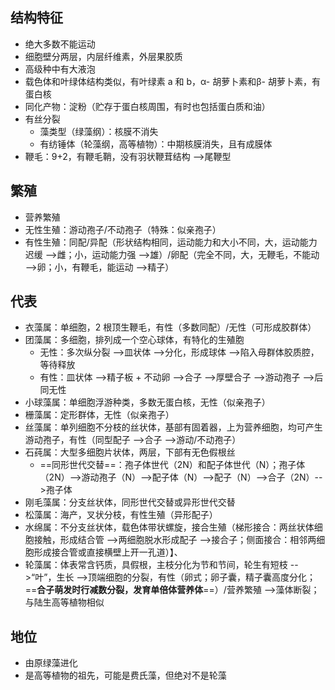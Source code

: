 ## 结构特征
- 绝大多数不能运动
- 细胞壁分两层，内层纤维素，外层果胶质
- 高级种中有大液泡
- 载色体和叶绿体结构类似，有叶绿素 a 和 b，α- 胡萝卜素和β- 胡萝卜素，有蛋白核
- 同化产物：淀粉（贮存于蛋白核周围，有时也包括蛋白质和油）
- 有丝分裂
	- 藻类型（绿藻纲）：核膜不消失
	- 有纺锤体（轮藻纲，高等植物）：中期核膜消失，且有成膜体
- 鞭毛：9+2，有鞭毛鞘，没有羽状鞭茸结构 -->尾鞭型
## 繁殖
- 营养繁殖
- 无性生殖：游动孢子/不动孢子（特殊：似亲孢子）
- 有性生殖：同配/异配（形状结构相同，运动能力和大小不同，大，运动能力迟缓 -->雌；小，运动能力强 -->雄）/卵配（完全不同，大，无鞭毛，不能动 -->卵；小，有鞭毛，能运动 -->精子）
## 代表
- 衣藻属：单细胞，2 根顶生鞭毛，有性（多数同配）/无性（可形成胶群体）
- 团藻属：多细胞，排列成一个空心球体，有特化的生殖胞
	- 无性：多次纵分裂 -->皿状体 -->分化，形成球体 -->陷入母群体胶质腔，等待释放
	- 有性：皿状体 -->精子板 + 不动卵 -->合子 -->厚壁合子 -->游动孢子 -->后同无性
- 小球藻属：单细胞浮游种类，多数无蛋白核，无性（似亲孢子）
- 栅藻属：定形群体，无性（似亲孢子）
- 丝藻属：单列细胞不分枝的丝状体，基部有固着器，上为营养细胞，均可产生游动孢子，有性（同型配子 -->合子 -->游动/不动孢子）
- 石莼属：大型多细胞片状体，两层，下部有无色假根丝
	- ==同形世代交替==：孢子体世代（2N）和配子体世代（N）；孢子体（2N）-->游动孢子（N）-->配子体（N）-->配子（N）-->合子（2N）-->孢子体
- 刚毛藻属：分支丝状体，同形世代交替或异形世代交替
- 松藻属：海产，叉状分枝，有性生殖（异形配子）
- 水绵属：不分支丝状体，载色体带状螺旋，接合生殖（梯形接合：两丝状体细胞接触，形成结合管 -->两细胞脱水形成配子 -->接合子；侧面接合：相邻两细胞形成接合管或直接横壁上开一孔道）】、
- 轮藻属：体表常含钙质，具假根，主枝分化为节和节间，轮生有短枝 -->“叶”，生长 -->顶端细胞的分裂，有性（卵式；卵子囊，精子囊高度分化；==**合子萌发时行减数分裂，发育单倍体营养体**==）/营养繁殖 -->藻体断裂；与陆生高等植物相似
## 地位
- 由原绿藻进化
- 是高等植物的祖先，可能是费氏藻，但绝对不是轮藻
